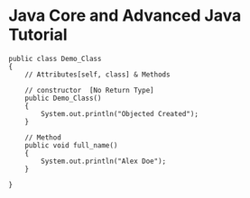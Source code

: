 # Java Core and Advanced Java Tutorial

```
public class Demo_Class 
{
	// Attributes[self, class] & Methods
	
	// constructor	[No Return Type]
	public Demo_Class() 
	{
		System.out.println("Objected Created");
	}
	
	// Method
	public void full_name()
	{
		System.out.println("Alex Doe");
	}

}
```
